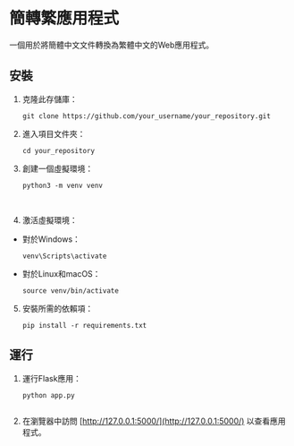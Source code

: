 # 簡轉繁應用程式

一個用於將簡體中文文件轉換為繁體中文的Web應用程式。

## 安裝

1. 克隆此存儲庫：

   ```git
   git clone https://github.com/your_username/your_repository.git
   ```
2. 進入項目文件夾：

   ```
   cd your_repository
   ```
3. 創建一個虛擬環境：

   ```
   python3 -m venv venv
   ```

<pre><div class="bg-black rounded-md mb-4"><div class="flex items-center relative text-gray-200 bg-gray-800 px-4 py-2 text-xs font-sans justify-between rounded-t-md"></div></div><br class="Apple-interchange-newline"/></pre>

4. 激活虛擬環境：

- 對於Windows：

  ```
  venv\Scripts\activate
  ```
- 對於Linux和macOS：

  ```
  source venv/bin/activate
  ```

5. 安裝所需的依賴項：
   ```
   pip install -r requirements.txt
   ```


## 運行

1. 運行Flask應用：
   ```
   python app.py


   ```

2. 在瀏覽器中訪問 [http://127.0.0.1:5000/](http://127.0.0.1:5000/) 以查看應用程式。
